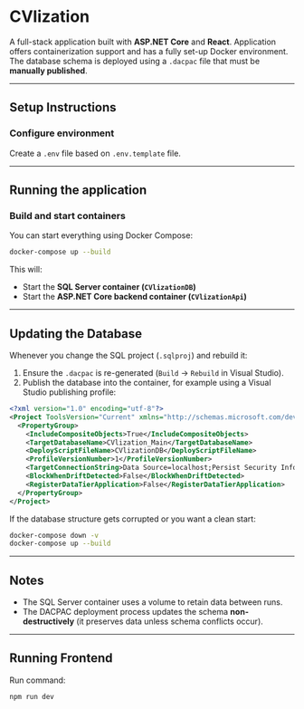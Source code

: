 # CVlization

A full-stack application built with **ASP.NET Core** and **React**. Application offers containerization support and has a fully set-up Docker environment.
The database schema is deployed using a `.dacpac` file that must be **manually published**.

---

## Setup Instructions

### Configure environment

Create a `.env` file based on `.env.template` file.

---

## Running the application

### Build and start containers

You can start everything using Docker Compose:

```bash
docker-compose up --build
```

This will:

- Start the **SQL Server container (`CVlizationDB`)**
- Start the **ASP.NET Core backend container (`CVlizationApi`)**

---

## Updating the Database

Whenever you change the SQL project (`.sqlproj`) and rebuild it:

1. Ensure the `.dacpac` is re-generated (`Build` → `Rebuild` in Visual Studio).
2. Publish the database into the container, for example using a Visual Studio publishing profile:

```xml
<?xml version="1.0" encoding="utf-8"?>
<Project ToolsVersion="Current" xmlns="http://schemas.microsoft.com/developer/msbuild/2003">
  <PropertyGroup>
    <IncludeCompositeObjects>True</IncludeCompositeObjects>
    <TargetDatabaseName>CVlization_Main</TargetDatabaseName>
    <DeployScriptFileName>CVlizationDB</DeployScriptFileName>
    <ProfileVersionNumber>1</ProfileVersionNumber>
    <TargetConnectionString>Data Source=localhost;Persist Security Info=True;User ID=sa;Pooling=False;Multiple Active Result Sets=False;Connect Timeout=60;Encrypt=True;Trust Server Certificate=True;Command Timeout=0</TargetConnectionString>
    <BlockWhenDriftDetected>False</BlockWhenDriftDetected>
    <RegisterDataTierApplication>False</RegisterDataTierApplication>
  </PropertyGroup>
</Project>
```

If the database structure gets corrupted or you want a clean start:

```bash
docker-compose down -v
docker-compose up --build
```
---

## Notes

- The SQL Server container uses a volume to retain data between runs.
- The DACPAC deployment process updates the schema **non-destructively** (it preserves data unless schema conflicts occur).

---

## Running Frontend

Run command:

```bash
npm run dev
```
